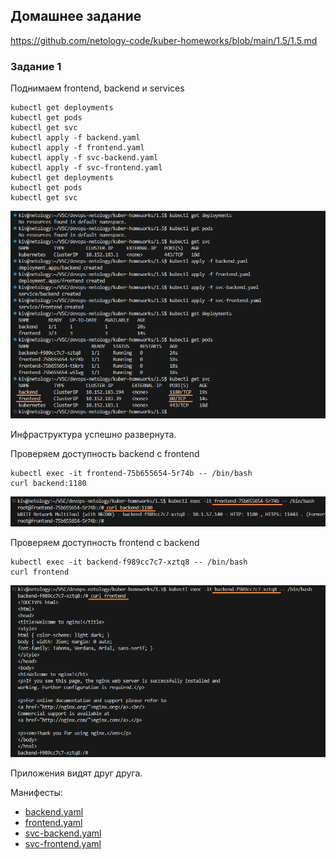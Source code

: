 ## Домашнее задание

https://github.com/netology-code/kuber-homeworks/blob/main/1.5/1.5.md

### Задание 1

Поднимаем frontend, backend и services

```
kubectl get deployments
kubectl get pods
kubectl get svc
kubectl apply -f backend.yaml
kubectl apply -f frontend.yaml
kubectl apply -f svc-backend.yaml
kubectl apply -f svc-frontend.yaml
kubectl get deployments
kubectl get pods
kubectl get svc
```

![image](png/service.png)

Инфраструктура успешно развернута.

Проверяем доступность backend с frontend

```
kubectl exec -it frontend-75b655654-5r74b -- /bin/bash
curl backend:1180
```

![image](png/frontend-to-backend.png)

Проверяем доступность frontend с backend

```
kubectl exec -it backend-f989cc7c7-xztq8 -- /bin/bash
curl frontend
```

![image](png/backend-to-frontend.png)

Приложения видят друг друга.

Манифесты:
- [backend.yaml](backend.yaml)
- [frontend.yaml](frontend.yaml)
- [svc-backend.yaml](svc-backend.yaml)
- [svc-frontend.yaml](svc-frontend.yaml)
